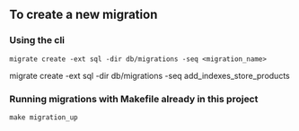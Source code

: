 ## To create a new migration

### Using the cli
```shell
migrate create -ext sql -dir db/migrations -seq <migration_name>
```

migrate create -ext sql -dir db/migrations -seq add_indexes_store_products
### Running migrations with Makefile already in this project
```shell
make migration_up
```